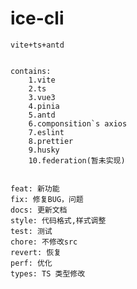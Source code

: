 # ice-cli

    vite+ts+antd


    contains:
    	1.vite
    	2.ts
    	3.vue3
        4.pinia
        5.antd
    	6.componsition`s axios
    	7.eslint
    	8.prettier
    	9.husky
    	10.federation(暂未实现)


    feat: 新功能
    fix: 修复BUG，问题
    docs: 更新文档
    style: 代码格式,样式调整
    test: 测试
    chore: 不修改src
    revert: 恢复
    perf: 优化
    types: TS 类型修改
